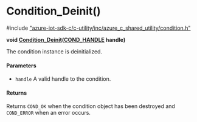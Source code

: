 # Condition_Deinit()

\#include ["azure-iot-sdk-c/c-utility/inc/azure_c_shared_utility/condition.h"](../iot-c-ref-condition-h.md)  

**void [Condition_Deinit](#condition_8h_1a38d88f96ffcdf8ad01bed9a401f64d94)([COND_HANDLE](#condition_8h_1a46761561ff568b25f13484ac4dacefc1) handle)**

The condition instance is deinitialized.

#### Parameters
* `handle` A valid handle to the condition.

#### Returns
Returns `COND_OK` when the condition object has been destroyed and `COND_ERROR` when an error occurs.

